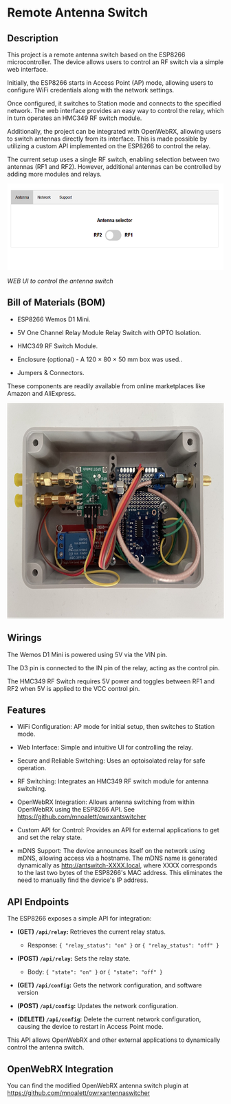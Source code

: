 # Remote Antenna Switch

## Description

This project is a remote antenna switch based on the ESP8266 microcontroller. The device allows users to control an RF switch via a simple web interface.

Initially, the ESP8266 starts in Access Point (AP) mode, allowing users to configure WiFi credentials along with the network settings.

Once configured, it switches to Station mode and connects to the specified network. The web interface provides an easy way to control the relay, which in turn operates an HMC349 RF switch module.

Additionally, the project can be integrated with OpenWebRX, allowing users to switch antennas directly from its interface. This is made possible by utilizing a custom API implemented on the ESP8266 to control the relay.

The current setup uses a single RF switch, enabling selection between two antennas (RF1 and RF2). However, additional antennas can be controlled by adding more modules and relays.

<img src="docs/web_ui.png" width="600" height="200">

_WEB UI to control the antenna switch_

## Bill of Materials (BOM)

- ESP8266 Wemos D1 Mini.

- 5V One Channel Relay Module Relay Switch with OPTO Isolation.

- HMC349 RF Switch Module.

- Enclosure (optional) - A 120 × 80 × 50 mm box was used..

- Jumpers & Connectors.

These components are readily available from online marketplaces like Amazon and AliExpress.

<img src="docs/IMG_0179.jpg" width="600" height="500">

## Wirings

The Wemos D1 Mini is powered using 5V via the VIN pin.

The D3 pin is connected to the IN pin of the relay, acting as the control pin.

The HMC349 RF Switch requires 5V power and toggles between RF1 and RF2 when 5V is applied to the VCC control pin.

## Features

- WiFi Configuration: AP mode for initial setup, then switches to Station mode.

- Web Interface: Simple and intuitive UI for controlling the relay.

- Secure and Reliable Switching: Uses an optoisolated relay for safe operation.

- RF Switching: Integrates an HMC349 RF switch module for antenna switching.

- OpenWebRX Integration: Allows antenna switching from within OpenWebRX using the ESP8266 API. See https://github.com/mnoalett/owrxantswitcher

- Custom API for Control: Provides an API for external applications to get and set the relay state.

- mDNS Support: The device announces itself on the network using mDNS, allowing access via a hostname. The mDNS name is generated dynamically as http://antswitch-XXXX.local, where XXXX corresponds to the last two bytes of the ESP8266's MAC address. This eliminates the need to manually find the device's IP address.

## API Endpoints

The ESP8266 exposes a simple API for integration:

- **(GET) `/api/relay`:** Retrieves the current relay status.
  - Response: `{ "relay_status": "on" }` or `{ "relay_status": "off" }`
- **(POST) `/api/relay`:** Sets the relay state.
  - Body: `{ "state": "on" }` or `{ "state": "off" }`
- **(GET) `/api/config`:** Gets the network configuration, and software version

- **(POST) `/api/config`:** Updates the network configuration.

- **(DELETE) `/api/config`:** Delete the current network configuration, causing the device to restart in Access Point mode.

This API allows OpenWebRX and other external applications to dynamically control the antenna switch.

## OpenWebRX Integration

You can find the modified OpenWebRX antenna switch plugin at https://github.com/mnoalett/owrxantennaswitcher

##
